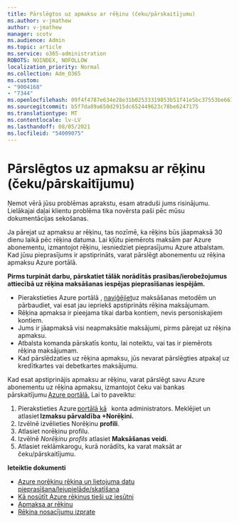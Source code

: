 ```yaml
---
title: Pārslēgtos uz apmaksu ar rēķinu (čeku/pārskaitījumu)
ms.author: v-jmathew
author: v-jmathew
manager: scotv
ms.audience: Admin
ms.topic: article
ms.service: o365-administration
ROBOTS: NOINDEX, NOFOLLOW
localization_priority: Normal
ms.collection: Adm_O365
ms.custom:
- "9004168"
- "7344"
ms.openlocfilehash: 09f4f4787e634e28e31b02533319853b51f41e5bc37553be6615c2389063818c
ms.sourcegitcommit: b5f7da89a650d2915dc652449623c78be6247175
ms.translationtype: MT
ms.contentlocale: lv-LV
ms.lasthandoff: 08/05/2021
ms.locfileid: "54009075"
---
```

# <a name="switch-to-pay-by-invoice-checkwire-transfer"></a>Pārslēgtos uz apmaksu ar rēķinu (čeku/pārskaitījumu)

Ņemot vērā jūsu problēmas aprakstu, esam atraduši jums risinājumu. Lielākajai daļai klientu problēma tika novērsta paši pēc mūsu dokumentācijas sekošanas.

Ja pārejat uz apmaksu ar rēķinu, tas nozīmē, ka rēķins būs jāapmaksā 30 dienu laikā pēc rēķina datuma. Lai kļūtu piemērots maksām par Azure abonementu, izmantojot rēķinu, iesniedziet pieprasījumu Azure atbalstam. Kad jūsu pieprasījums ir apstiprināts, varat pārslēgt abonementu uz rēķina apmaksu Azure portālā.

**Pirms turpināt darbu, pārskatiet tālāk norādītās prasības/ierobežojumus attiecībā uz rēķina maksāšanas iespējas pieprasīšanas iespējām.**

- Pierakstieties Azure portālā , [naviģējiet](https://portal.azure.com/)uz maksāšanas metodēm un pārbaudiet, vai esat jau iepriekš apstiprināts rēķina maksājumam.
- Rēķina apmaksa ir pieejama tikai darba kontiem, nevis personiskajiem kontiem.
- Jums ir jāapmaksā visi neapmaksātie maksājumi, pirms pārejat uz rēķina apmaksu.
- Atbalsta komanda pārskatīs kontu, lai noteiktu, vai tas ir piemērots rēķina maksājumam.
- Kad pārslēdzaties uz rēķina apmaksu, jūs nevarat pārslēgties atpakaļ uz kredītkartes vai debetkartes maksājumu.

Kad esat apstiprinājis apmaksu ar rēķinu, varat pārslēgt savu Azure abonementu uz rēķina apmaksu, izmantojot čeku vai bankas pārskaitījumu [Azure portālā.](https://portal.azure.com/)
Lai to paveiktu:

1. Pierakstieties Azure [portālā kā](https://portal.azure.com/)   konta administrators. Meklējiet un atlasiet **Izmaksu pārvaldība +Norēķini.**
2. Izvēlnē izvēlieties Norēķinu **profili**.
3. Atlasiet norēķinu profilu.
4. Izvēlnē *Norēķinu profils* atlasiet **Maksāšanas veidi**.
5. Atlasiet reklāmkarogu, kurā norādīts, ka varat maksāt ar čeku/pārskaitījumu.

**Ieteiktie dokumenti**

- [Azure norēķinu rēķina un lietojuma datu pieprasīšana/lejupielāde/skatīšana](https://docs.microsoft.com/azure/billing/billing-download-azure-invoice-daily-usage-date)
- [Kā nosūtīt Azure rēķinus tieši uz iesūtni](https://docs.microsoft.com/azure/billing/billing-download-azure-invoice-daily-usage-date)
- [Apmaksa ar rēķinu](https://docs.microsoft.com/azure/billing/billing-how-to-pay-by-invoice)
- [Rēķina nosacījumu izprate](https://docs.microsoft.com/azure/billing/billing-understand-your-invoice)
